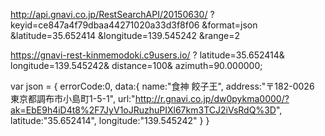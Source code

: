 http://api.gnavi.co.jp/RestSearchAPI/20150630/
?keyid=ce847a4f79dbaa44271020a33d3f8f06
&format=json
&latitude=35.652414
&longitude=139.545242
&range=2

https://gnavi-rest-kinmemodoki.c9users.io/
?
latitude=35.652414&
longitude=139.545242&
distance=100&
azimuth=90.000000;

var json = {
    errorCode:0,
    data:{
        name:"食神 餃子王",
        address:"〒182-0026 東京都調布市小島町1-5-1",
        url:"http://r.gnavi.co.jp/dw0pykma0000/?ak=EbE9h4iD4t8%2F7JyV1oJRuzhuPIXl67km3TCJ2iVsRdQ%3D",
        latitude:"35.652414",
        longitude:"139.545242"
    }
}